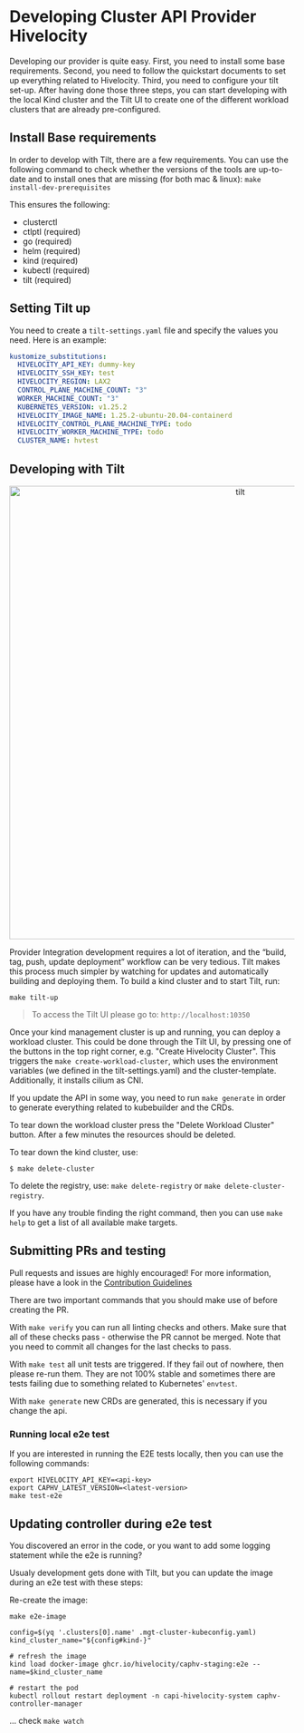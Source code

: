 # Developing Cluster API Provider Hivelocity

Developing our provider is quite easy. First, you need to install some base requirements. Second, you need to follow the quickstart documents to set up everything related to Hivelocity. Third, you need to configure your tilt set-up. After having done those three steps, you can start developing with the local Kind cluster and the Tilt UI to create one of the different workload clusters that are already pre-configured.

## Install Base requirements

In order to develop with Tilt, there are a few requirements. You can use the following command to check whether the versions of the tools are up-to-date and to install ones that are missing (for both mac & linux): `make install-dev-prerequisites`

This ensures the following:
- clusterctl
- ctlptl (required)
- go (required)
- helm (required)
- kind (required)
- kubectl (required)
- tilt (required)


## Setting Tilt up

You need to create a ```tilt-settings.yaml``` file and specify the values you need. Here is an example:

```yaml
kustomize_substitutions:
  HIVELOCITY_API_KEY: dummy-key
  HIVELOCITY_SSH_KEY: test
  HIVELOCITY_REGION: LAX2
  CONTROL_PLANE_MACHINE_COUNT: "3"
  WORKER_MACHINE_COUNT: "3"
  KUBERNETES_VERSION: v1.25.2
  HIVELOCITY_IMAGE_NAME: 1.25.2-ubuntu-20.04-containerd
  HIVELOCITY_CONTROL_PLANE_MACHINE_TYPE: todo
  HIVELOCITY_WORKER_MACHINE_TYPE: todo
  CLUSTER_NAME: hvtest
```

## Developing with Tilt

<p align="center">
<img alt="tilt" src="../pics/tilt.png" width=800px/>
</p>

Provider Integration development requires a lot of iteration, and the “build, tag, push, update deployment” workflow can be very tedious. Tilt makes this process much simpler by watching for updates and automatically building and deploying them. To build a kind cluster and to start Tilt, run:

```shell
make tilt-up
```
> To access the Tilt UI please go to: `http://localhost:10350`


Once your kind management cluster is up and running, you can deploy a workload cluster. This could be done through the Tilt UI, by pressing one of the buttons in the top right corner, e.g. "Create Hivelocity Cluster". This triggers the `make create-workload-cluster`, which uses the environment variables (we defined in the tilt-settings.yaml) and the cluster-template. Additionally, it installs cilium as CNI.

If you update the API in some way, you need to run `make generate` in order to generate everything related to kubebuilder and the CRDs.

To tear down the workload cluster press the "Delete Workload Cluster" button. After a few minutes the resources should be deleted.

To tear down the kind cluster, use:

```shell
$ make delete-cluster
```

To delete the registry, use: `make delete-registry` or `make delete-cluster-registry`.

If you have any trouble finding the right command, then you can use `make help` to get a list of all available make targets.

## Submitting PRs and testing

Pull requests and issues are highly encouraged! For more information, please have a look in the [Contribution Guidelines](../../CONTRIBUTING.md)

There are two important commands that you should make use of before creating the PR.

With `make verify` you can run all linting checks and others. Make sure that all of these checks pass - otherwise the PR cannot be merged. Note that you need to commit all changes for the last checks to pass.

With `make test` all unit tests are triggered. If they fail out of nowhere, then please re-run them. They are not 100% stable and sometimes there are tests failing due to something related to Kubernetes' `envtest`.

With `make generate` new CRDs are generated, this is necessary if you change the api.

### Running local e2e test

If you are interested in running the E2E tests locally, then you can use the following commands:
```
export HIVELOCITY_API_KEY=<api-key>
export CAPHV_LATEST_VERSION=<latest-version>
make test-e2e
```

## Updating controller during e2e test

You discovered an error in the code, or you want to add some logging statement while the e2e is running?

Usualy development gets done with Tilt, but you can update the image during an e2e test with these steps:

Re-create the image:
```
make e2e-image
```

```
config=$(yq '.clusters[0].name' .mgt-cluster-kubeconfig.yaml)
kind_cluster_name="${config#kind-}"

# refresh the image
kind load docker-image ghcr.io/hivelocity/caphv-staging:e2e --name=$kind_cluster_name

# restart the pod
kubectl rollout restart deployment -n capi-hivelocity-system caphv-controller-manager
```

... check `make watch`
